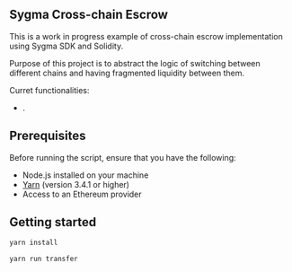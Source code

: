 ## Sygma Cross-chain Escrow

This is a work in progress example of cross-chain escrow implementation using Sygma SDK and Solidity.

Purpose of this project is to abstract the logic of switching between different chains and having fragmented liquidity between them.

Curret functionalities:
- .

## Prerequisites

Before running the script, ensure that you have the following:

- Node.js installed on your machine
- [Yarn](https://yarnpkg.com/) (version 3.4.1 or higher)
- Access to an Ethereum provider

## Getting started

```bash
yarn install
```


```bash
yarn run transfer
```

